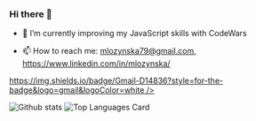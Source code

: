 ### Hi there 👋

<!-- - 🔭 I’m currently working on ... -->
- 🌱 I’m currently improving my JavaScript skills with CodeWars
<!-- - 👯 I’m looking to collaborate on ... -->
<!-- - 🤔 I’m looking for help with ... -->
<!-- - 💬 Ask me about ... -->
- 📫 How to reach me: mlozynska79@gmail.com, https://www.linkedin.com/in/mlozynska/
<!-- - 😄 Pronouns: ... -->
<!-- - ⚡ Fun fact: ... -->

[blog]: https://eresh-zealous.medium.com/
[https://img.shields.io/badge/Gmail-D14836?style=for-the-badge&logo=gmail&logoColor=white />][blog]

![Github stats](https://github-readme-stats.vercel.app/api?username=mlozynska&theme=nightowl&show_icons=true&count_private=true)
![Top Languages Card](https://github-readme-stats.vercel.app/api/top-langs/?username=shinokada&layout=compact&theme=nightowl&hide=PHP,Shell,TeX,jupyter%20notebook,vim%20script)
